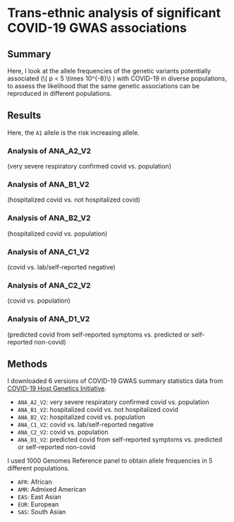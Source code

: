 # Trans-ethnic analysis of significant COVID-19 GWAS associations

## Summary
Here, I look at the allele frequencies of the genetic variants potentially
associated (\\( p < 5 \times 10^{-8}\\) ) with COVID-19 in diverse populations,
to assess the likelihood that the same genetic associations can be
reproduced in different populations.

## Results

Here, the `A1` allele is the risk increasing allele.

### Analysis of ANA_A2_V2
(very severe respiratory confirmed covid vs. population)

### Analysis of ANA_B1_V2
(hospitalized covid vs. not hospitalized covid)

### Analysis of ANA_B2_V2
(hospitalized covid vs. population)

### Analysis of ANA_C1_V2
(covid vs. lab/self-reported negative)

### Analysis of ANA_C2_V2
(covid vs. population)

### Analysis of ANA_D1_V2
(predicted covid from self-reported symptoms vs. predicted or self-reported non-covid)

## Methods
I downloaded 6 versions of COVID-19 GWAS summary statistics data from
[COVID-19 Host Genetics Initiative](https://www.covid19hg.org/).

* `ANA_A2_V2`: very severe respiratory confirmed covid vs. population
* `ANA_B1_V2`: hospitalized covid vs. not hospitalized covid
* `ANA_B2_V2`: hospitalized covid vs. population
* `ANA_C1_V2`: covid vs. lab/self-reported negative
* `ANA_C2_V2`: covid vs. population
* `ANA_D1_V2`: predicted covid from self-reported symptoms vs. predicted or self-reported non-covid

I used 1000 Genomes Reference panel to obtain allele frequencies in 5 different
populations.

* `AFR`: African
* `AMR`: Admixed American
* `EAS`: East Asian
* `EUR`: European
* `SAS`: South Asian
